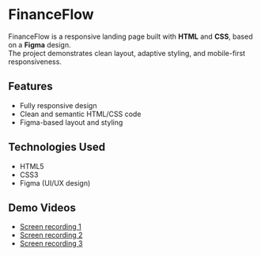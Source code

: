 # FinanceFlow

FinanceFlow is a responsive landing page built with **HTML** and **CSS**, based on a **Figma** design.  
The project demonstrates clean layout, adaptive styling, and mobile-first responsiveness.

## Features

- Fully responsive design
- Clean and semantic HTML/CSS code
- Figma-based layout and styling

## Technologies Used

- HTML5  
- CSS3  
- Figma (UI/UX design)

## Demo Videos

- [Screen recording 1](videos/Screen_recording_2025-07-26_20.16.04.webm)
- [Screen recording 2](videos/Screen_recording_2025-07-26_20.18.36.webm)
- [Screen recording 3](videos/Screen_recording_2025-07-26_20.19.31.webm)
